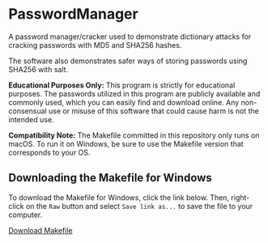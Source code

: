 # PasswordManager

A password manager/cracker used to demonstrate dictionary attacks for cracking passwords with MD5 and SHA256 hashes.

The software also demonstrates safer ways of storing passwords using SHA256 with salt.

**Educational Purposes Only:** This program is strictly for educational purposes. The passwords utilized in this program are publicly available and commonly used, which you can easily find and download online. Any non-consensual use or misuse of this software that could cause harm is not the intended use.

**Compatibility Note:** The Makefile committed in this repository only runs on macOS. To run it on Windows, be sure to use the Makefile version that corresponds to your OS.

## Downloading the Makefile for Windows

To download the Makefile for Windows, click the link below. Then, right-click on the `Raw` button and select `Save link as...` to save the file to your computer.

[Download Makefile](https://raw.githubusercontent.com/petterssonb/PasswordManager/main/MakefileWindows.txt
)
